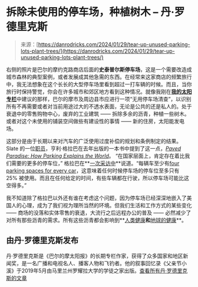 <!--yml

category: 未分类

date: 2024-05-27 15:20:32

-->

# 拆除未使用的停车场，种植树木 – 丹·罗德里克斯

> 来源：[https://danrodricks.com/2024/01/29/tear-up-unused-parking-lots-plant-trees/](https://danrodricks.com/2024/01/29/tear-up-unused-parking-lots-plant-trees/)

右侧的照片是巴尔的摩约克路商店后面的**史泰普尔斯停车场**，这是一个需要改造成城市森林的典型案例，或者发展成其他急需的东西。在经常来这家商店的频繁旅行中，我无法想象在这个长长的大型停车场里看到超过一打车辆的时候。而且，当你旅行时保持警觉，你会在许多城市和郊区地方看到这种情况。就像我刚在[**我的太阳**](https://www.baltimoresun.com/2024/01/26/dan-rodricks-taylor-swift/) [**专栏**](https://www.baltimoresun.com/2024/01/26/dan-rodricks-taylor-swift/)中建议的那样，巴尔的摩市及周边县市应进行一项“无用停车场清查”，以识别所有不再需要或者对当前用途过大的不透水表面，无论是公共的还是私人的。处于衰退中的零售购物中心，废弃的工业建筑 —— 拆除多余的沥青，种植一些树木。或者对这个未使用的铺装空间做些有建设性的事情 —— 新的住房，太阳能发电场。

这部分是由于长期以来对汽车的广泛使用过度补偿的规划和条例制定的结果。 Slate 的一位[职员](https://slate.com/author/henry-grabar)，亨利·格拉巴在去年出版的一本书中提到了这一点，[*Paved Paradise: How Parking Explains the World*](https://bookshop.org/p/books/paved-paradise-how-parking-explains-the-world-henry-grabar/18727296?gclid=Cj0KCQjw3a2iBhCFARIsAD4jQB2l7xteDcNE8TNeMrWKJX3v-O9ve8ptpT35hMcnccBLCK9GKj8KJksaAgqNEALw_wcB)。 “在国家层面上，肯定存在着比我们需要的更多的停车位，” 格拉巴在**[一次采访中](https://www.vox.com/23712664/parking-lots-urban-planning-cities-housing)**说道。“每辆车至少有[four parking spaces for every car](https://www.vox.com/a/new-economy-future/cars-cities-technologies)，这意味着任何时候停车场的停车位至多只有 25% 被使用。而且在任何给定的时间，有些车辆都在行驶，所以停车场可能比这空得多。”

我不知道除了格拉巴以外还有谁在考虑这个问题，因为停车场已经深深地嵌入了美国人的心理，成为了我们视为理所当然的环境。但我们生活和工作方式的某些变化 —— 商场的没落和实体零售的衰退，大流行之后远程办公的普及 —— 必然减少了对所有那些沥青的需求。所有这些沥青都会影响到**[人类健康](https://www.wbur.org/news/2022/10/24/northeast-boston-asphalt-pavement-cooling-strategies)**和**[地球的健康](https://www.reuters.com/graphics/CLIMATE-CHANGE/URBAN-HEAT/zgpormdkevd/)**。

## 由**丹·罗德里克斯**发布

丹·罗德里克斯是《巴尔的摩太阳报》的长期专栏作家，获得了众多国家和地区新闻奖，是一名广播和电视名人、播客人物和飞钓者。他的叙事回忆录《父亲节小溪》于2019年5月由马里兰州罗耀拉大学的学徒之家出版。[查看所有丹·罗德里克斯的文章](https://danrodricks.com/author/danieljohnrodricks/)
